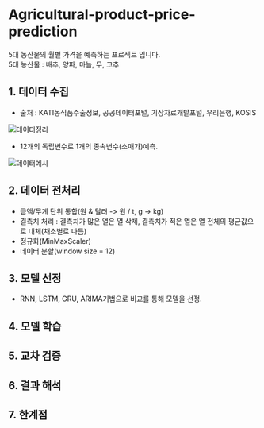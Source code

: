 # Agricultural-product-price-prediction
5대 농산물의 월별 가격을 예측하는 프로젝트 입니다.  
5대 농산물 : 배추, 양파, 마늘, 무, 고추  
  
## 1. 데이터 수집
* 출처 : KATI농식품수출정보, 공공데이터포털, 기상자료개발포털, 우리은행, KOSIS

![데이터정리](https://github.com/Ryan0hwan/Agricultural-product-price-prediction/assets/158720833/cec365ac-c1c4-4834-9a56-d1e51384a5e2)  

* 12개의 독립변수로 1개의 종속변수(소매가)예측.

![데이터예시](https://github.com/Ryan0hwan/Agricultural-product-price-prediction/assets/158720833/7381fe57-50a8-4f12-997c-4d16892e62b0)  

## 2. 데이터 전처리
* 금액/무게 단위 통합(원 & 달러 -> 원 / t, g -> kg)
* 결측치 처리 : 결측치가 많은 열은 열 삭제, 결측치가 적은 열은 열 전체의 평균값으로 대체(채소별로 다름)
* 정규화(MinMaxScaler)
* 데이터 분할(window size = 12)
  
## 3. 모델 선정
* RNN, LSTM, GRU, ARIMA기법으로 비교를 통해 모델을 선정.
  
## 4. 모델 학습
## 5. 교차 검증
## 6. 결과 해석
## 7. 한계점

